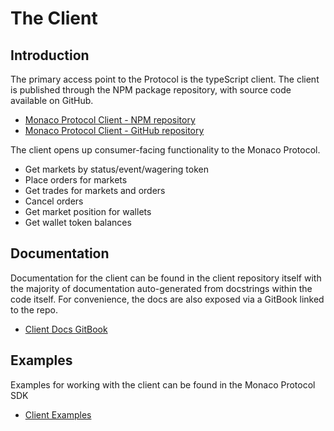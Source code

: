 # The Client

## Introduction

The primary access point to the Protocol is the typeScript client. The client is published through the NPM package repository, with source code available on GitHub.

* [Monaco Protocol Client - NPM repository](https://www.npmjs.com/package/@monaco-protocol/client)
* [Monaco Protocol Client - GitHub repository](https://github.com/MonacoProtocol/client)

The client opens up consumer-facing functionality to the Monaco Protocol.

* Get markets by status/event/wagering token
* Place orders for markets
* Get trades for markets and orders
* Cancel orders
* Get market position for wallets
* Get wallet token balances

## Documentation

Documentation for the client can be found in the client repository itself with the majority of documentation auto-generated from docstrings within the code itself. For convenience, the docs are also exposed via a GitBook linked to the repo.

* [Client Docs GitBook](https://monacoprotocol.gitbook.io/monaco-protocol-client/)

## Examples

Examples for working with the client can be found in the Monaco Protocol SDK

* [Client Examples](https://github.com/MonacoProtocol/sdk/tree/main/examples)
